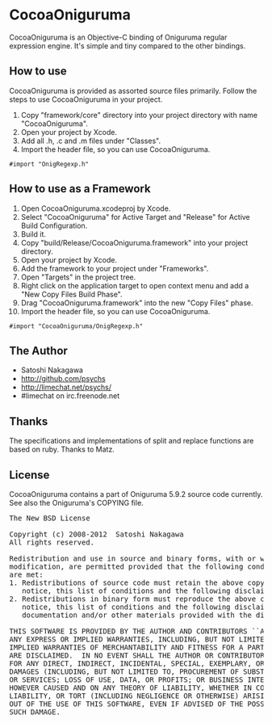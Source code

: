 # CocoaOniguruma

CocoaOniguruma is an Objective-C binding of Oniguruma regular expression engine.
It's simple and tiny compared to the other bindings.

## How to use

CocoaOniguruma is provided as assorted source files primarily.
Follow the steps to use CocoaOniguruma in your project.

1. Copy "framework/core" directory into your project directory with name "CocoaOniguruma".
2. Open your project by Xcode.
3. Add all .h, .c and .m files under "Classes".
4. Import the header file, so you can use CocoaOniguruma.

<pre><code>#import "OnigRegexp.h"</code></pre>

## How to use as a Framework

1. Open CocoaOniguruma.xcodeproj by Xcode.
2. Select "CocoaOniguruma" for Active Target and "Release" for Active Build Configuration.
3. Build it.
4. Copy "build/Release/CocoaOniguruma.framework" into your project directory.
5. Open your project by Xcode.
6. Add the framework to your project under "Frameworks".
7. Open "Targets" in the project tree.
8. Right click on the application target to open context menu and add a "New Copy Files Build Phase".
9. Drag "CocoaOniguruma.framework" into the new "Copy Files" phase.
10. Import the header file, so you can use CocoaOniguruma.

<pre><code>#import "CocoaOniguruma/OnigRegexp.h"</code></pre>

## The Author

* Satoshi Nakagawa
* http://github.com/psychs
* http://limechat.net/psychs/
* #limechat on irc.freenode.net

## Thanks

The specifications and implementations of split and replace functions are based on ruby.
Thanks to Matz.

## License

CocoaOniguruma contains a part of Oniguruma 5.9.2 source code currently.
See also the Oniguruma's COPYING file.

<pre>
The New BSD License

Copyright (c) 2008-2012  Satoshi Nakagawa  <psychs AT limechat DOT net>
All rights reserved.

Redistribution and use in source and binary forms, with or without
modification, are permitted provided that the following conditions
are met:
1. Redistributions of source code must retain the above copyright
   notice, this list of conditions and the following disclaimer.
2. Redistributions in binary form must reproduce the above copyright
   notice, this list of conditions and the following disclaimer in the
   documentation and/or other materials provided with the distribution.

THIS SOFTWARE IS PROVIDED BY THE AUTHOR AND CONTRIBUTORS ``AS IS'' AND
ANY EXPRESS OR IMPLIED WARRANTIES, INCLUDING, BUT NOT LIMITED TO, THE
IMPLIED WARRANTIES OF MERCHANTABILITY AND FITNESS FOR A PARTICULAR PURPOSE
ARE DISCLAIMED.  IN NO EVENT SHALL THE AUTHOR OR CONTRIBUTORS BE LIABLE
FOR ANY DIRECT, INDIRECT, INCIDENTAL, SPECIAL, EXEMPLARY, OR CONSEQUENTIAL
DAMAGES (INCLUDING, BUT NOT LIMITED TO, PROCUREMENT OF SUBSTITUTE GOODS
OR SERVICES; LOSS OF USE, DATA, OR PROFITS; OR BUSINESS INTERRUPTION)
HOWEVER CAUSED AND ON ANY THEORY OF LIABILITY, WHETHER IN CONTRACT, STRICT
LIABILITY, OR TORT (INCLUDING NEGLIGENCE OR OTHERWISE) ARISING IN ANY WAY
OUT OF THE USE OF THIS SOFTWARE, EVEN IF ADVISED OF THE POSSIBILITY OF
SUCH DAMAGE.
</pre>
